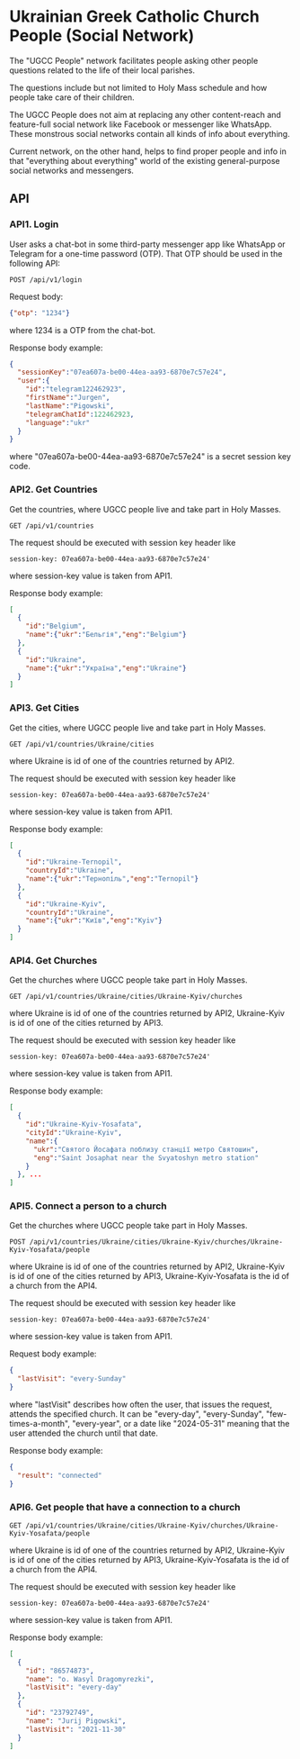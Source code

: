 # Ukrainian Greek Catholic Church People (Social Network)

The "UGCC People" network facilitates people asking other people questions related to the life of their local parishes.

The questions include but not limited to Holy Mass schedule and how people take care of their children.

The UGCC People does not aim at replacing any other content-reach and feature-full social network like Facebook or messenger like WhatsApp. These monstrous social networks contain all kinds of info about everything. 

Current network, on the other hand, helps to find proper people and info in that "everything about everything" world of the existing general-purpose social networks and messengers.

## API

### API1. Login

User asks a chat-bot in some third-party messenger app like WhatsApp or Telegram for a one-time password (OTP). That OTP should be used in the following API:

`POST /api/v1/login`

Request body:
```json
{"otp": "1234"}
```

where 1234 is a OTP from the chat-bot.

Response body example:
```json
{
  "sessionKey":"07ea607a-be00-44ea-aa93-6870e7c57e24",
  "user":{
    "id":"telegram122462923",
    "firstName":"Jurgen",
    "lastName":"Pigowski",
    "telegramChatId":122462923,
    "language":"ukr"
  }
}
```

where "07ea607a-be00-44ea-aa93-6870e7c57e24" is a secret session key code.


### API2. Get Countries

Get the countries, where UGCC people live and take part in Holy Masses.

`GET /api/v1/countries`

The request should be executed with session key header like

`session-key: 07ea607a-be00-44ea-aa93-6870e7c57e24'`

where session-key value is taken from API1.

Response body example:
```json
[
  {
    "id":"Belgium",
    "name":{"ukr":"Бельгія","eng":"Belgium"}
  },
  {
    "id":"Ukraine",
    "name":{"ukr":"Україна","eng":"Ukraine"}
  }
]
```


### API3. Get Cities

Get the cities, where UGCC people live and take part in Holy Masses.

`GET /api/v1/countries/Ukraine/cities`

where Ukraine is id of one of the countries returned by API2.

The request should be executed with session key header like

`session-key: 07ea607a-be00-44ea-aa93-6870e7c57e24'`

where session-key value is taken from API1.

Response body example:
```json
[
  {
    "id":"Ukraine-Ternopil",
    "countryId":"Ukraine",
    "name":{"ukr":"Тернопіль","eng":"Ternopil"}
  },
  {
    "id":"Ukraine-Kyiv",
    "countryId":"Ukraine",
    "name":{"ukr":"Київ","eng":"Kyiv"}
  }
]
```


### API4. Get Churches

Get the churches where UGCC people take part in Holy Masses.

`GET /api/v1/countries/Ukraine/cities/Ukraine-Kyiv/churches`

where Ukraine is id of one of the countries returned by API2, 
Ukraine-Kyiv is id of one of the cities returned by API3.

The request should be executed with session key header like

`session-key: 07ea607a-be00-44ea-aa93-6870e7c57e24'`

where session-key value is taken from API1.

Response body example:
```json
[
  {
    "id":"Ukraine-Kyiv-Yosafata",
    "cityId":"Ukraine-Kyiv",
    "name":{
      "ukr":"Святого Йосафата поблизу станції метро Святошин",
      "eng":"Saint Josaphat near the Svyatoshyn metro station"
    }
  }, ...
]
```


### API5. Connect a person to a church

Get the churches where UGCC people take part in Holy Masses.

`POST /api/v1/countries/Ukraine/cities/Ukraine-Kyiv/churches/Ukraine-Kyiv-Yosafata/people`

where Ukraine is id of one of the countries returned by API2, 
Ukraine-Kyiv is id of one of the cities returned by API3,
Ukraine-Kyiv-Yosafata is the id of a church from the API4.

The request should be executed with session key header like

`session-key: 07ea607a-be00-44ea-aa93-6870e7c57e24'`

where session-key value is taken from API1.

Request body example:
```json
{
  "lastVisit": "every-Sunday"
}
```
where "lastVisit" describes how often the user, that issues the request, attends the specified church. It can be "every-day", "every-Sunday", "few-times-a-month", "every-year", or a date like "2024-05-31" meaning that the user attended the church until that date. 

Response body example:
```json
{
  "result": "connected"
}
```


### API6. Get people that have a connection to a church

`GET /api/v1/countries/Ukraine/cities/Ukraine-Kyiv/churches/Ukraine-Kyiv-Yosafata/people`

where Ukraine is id of one of the countries returned by API2,
Ukraine-Kyiv is id of one of the cities returned by API3,
Ukraine-Kyiv-Yosafata is the id of a church from the API4.

The request should be executed with session key header like

`session-key: 07ea607a-be00-44ea-aa93-6870e7c57e24'`

where session-key value is taken from API1.

Response body example:
```json
[
  {
    "id": "86574873",
    "name": "o. Wasyl Dragomyrezki",
    "lastVisit": "every-day"
  },
  {
    "id": "23792749",
    "name": "Jurij Pigowski",
    "lastVisit": "2021-11-30"
  }
]
```
